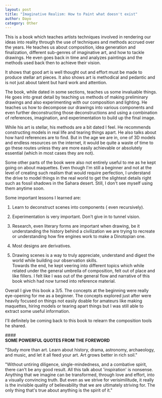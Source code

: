 ```yaml
---
layout: post
title: "Imaginative Realism: How to Paint what doesn't exist"  
author: Dayo
category: Other 
---
```



This is a book which teaches artists techniques involved in rendering our ideas into reality through the use of techniques and methods accrued over the years. He teaches us about composition, idea generation and finalization, different sub-genres of imaginative art, and how to tackle drawings. He even goes back in time and analyzes paintings and the methods used back then to achieve their vision.

It shows that good art is well thought out and effort must be made to produce stellar art pieces. It also shows art is methodical and pedantic and is not just about talent but hard work and attention.

The book, while dated in some sections, teaches us some invaluable things. He goes into great detail by teaching us methods of making preliminary drawings and also experimenting with our composition and lighting. He teaches us how to decompose our drawings into various components and even further deconstructing those deconstructions and using a combination of references, imagination, and experimentation to build up the final image.

While his art is stellar, his methods are a bit dated I feel. He recommends constructing models in real life and tearing things apart. He also talks about how hard references are to find. But in the age we are in, one of 3D models and endless resources on the internet, it would be quite a waste of time to go these routes unless they are more easily achievable or absolutely essential (which in most cases they are not).

Some other parts of the book were also not entirely useful to me as he kept going on about maquettes. Even though I'm still a beginner and not at the level of creating such realism that would require perfection, I understand the drive to model things in the real world to get the slightest details right such as fossil shadows in the Sahara desert. Still, I don't see myself using them anytime soon.

Some important lessons I learned are:

1.  Learn to deconstruct scenes into components ( even recursively).

2.  Experimentation is very important. Don't give in to tunnel vision.

3.  Research, even literary forms are important when drawing, be it understanding the history behind a civilization we are trying to recreate or understanding how fire engines work to make a Dinotopian one.

4.  Most designs are derivatives.

5.  Drawing scenes is a way to truly appreciate, understand and digest the world while building our observation skills.\
Towards the end, he kept veering into different topics which while related under the general umbrella of composition, felt out of place and like fillers. I felt like I was out of the general flow and narrative of this book which had now turned into reference material.

Overall I give this book a 3/5. The concepts at the beginning were really eye-opening for me as a beginner. The concepts explored just after were heavily focused on things not easily doable for amateurs like making maquettes, hiring models or tearing apart things but I was still able to extract some useful information.

I'll definitely be coming back to this book to relearn the composition tools he shared.

####\
**SOME POWERFUL QUOTES FROM THE FOREWORD**

"Study more than art. Learn about history, drama, astronomy, archaeology, and music, and let it all feed your art. Art grows better in rich soil."

"Without untiring diligence, single-mindedness, and a combative spirit, there can't be any good result. All this talk about 'inspiration' is nonsense.\
Anything that we imagine can be transformed, through love and effort, into a visually convincing truth. But even as we strive for verisimilitude, it really is the invisible quality of believability that we are ultimately striving for. The only thing that's true about anything is the spirit of it."